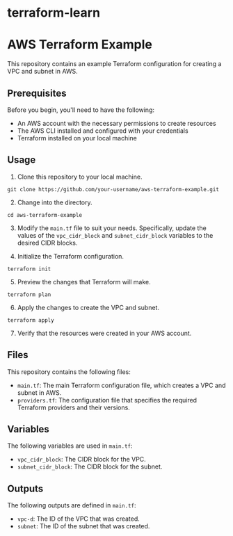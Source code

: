 # terraform-learn

# AWS Terraform Example

This repository contains an example Terraform configuration for creating a VPC and subnet in AWS.

## Prerequisites

Before you begin, you'll need to have the following:

- An AWS account with the necessary permissions to create resources
- The AWS CLI installed and configured with your credentials
- Terraform installed on your local machine

## Usage

1. Clone this repository to your local machine.

```
git clone https://github.com/your-username/aws-terraform-example.git
```

2. Change into the directory.

```
cd aws-terraform-example
```

3. Modify the `main.tf` file to suit your needs. Specifically, update the values of the `vpc_cidr_block` and `subnet_cidr_block` variables to the desired CIDR blocks.

4. Initialize the Terraform configuration.

```
terraform init
```

5. Preview the changes that Terraform will make.

```
terraform plan
```

6. Apply the changes to create the VPC and subnet.

```
terraform apply
```

7. Verify that the resources were created in your AWS account.

## Files

This repository contains the following files:

- `main.tf`: The main Terraform configuration file, which creates a VPC and subnet in AWS.
- `providers.tf`: The configuration file that specifies the required Terraform providers and their versions.

## Variables

The following variables are used in `main.tf`:

- `vpc_cidr_block`: The CIDR block for the VPC.
- `subnet_cidr_block`: The CIDR block for the subnet.

## Outputs

The following outputs are defined in `main.tf`:

- `vpc-d`: The ID of the VPC that was created.
- `subnet`: The ID of the subnet that was created.

